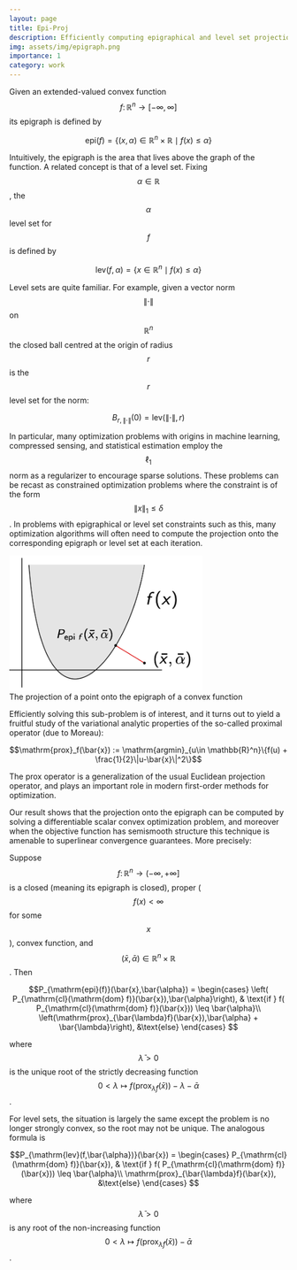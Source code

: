 ```yaml
---
layout: page
title: Epi-Proj 
description: Efficiently computing epigraphical and level set projections for problems in nonsmooth optimization
img: assets/img/epigraph.png
importance: 1
category: work
---
```


Given an extended-valued convex function $$f\colon \mathbb{R}^n \to [-\infty,\infty]$$ its epigraph is defined by 

$$\mathrm{epi}(f) = \{(x,\alpha) \in \mathbb{R}^n \times \mathbb{R} \mid f(x) \leq \alpha\}$$

Intuitively, the epigraph is the area that lives above the graph of the function. A related concept
is that of a level set. Fixing $$\alpha\in \mathbb{R}$$, the $$\alpha$$ level set for $$f$$ is defined by

$$\mathrm{lev}(f,\alpha) = \{x\in \mathbb{R}^n \mid f(x) \leq \alpha \}$$

Level sets are quite familiar. For example, given a vector norm $$\| \cdot \|$$ on $$\mathbb{R}^n$$
the closed ball centred at the origin of radius $$r$$ is the $$r$$ level set for the norm:

$$B_{r,\|\cdot\|}(0) = \mathrm{lev}(\|\cdot\|, r)$$ 

In particular, many optimization problems with origins in machine learning, compressed sensing, and statistical estimation employ the $$\ell_1$$ norm as a regularizer to encourage sparse solutions. These problems can be recast as constrained optimization problems where the constraint is of the form $$\|x\|_1 \leq \delta$$.
In problems with epigraphical or level set constraints such as this, many optimization algorithms will often 
need to compute the projection onto the corresponding epigraph or level set at each iteration.


<div class="row justify-content-sm-center">
    <img src = "/assets/img/epigraph%20copy.png" width= "350" height = "244">
</div>
<div class="caption">
    The projection of a point onto the epigraph of a convex function
</div>

 Efficiently solving this sub-problem is of interest, and it turns out to yield a fruitful study of the variational analytic
properties of the so-called proximal operator (due to Moreau):

$$\mathrm{prox}_f(\bar{x}) := \mathrm{argmin}_{u\in \mathbb{R}^n}\{f(u) + \frac{1}{2}\|u-\bar{x}\|^2\}$$ 

The prox operator is a generalization of the usual Euclidean projection operator, and plays an important role in modern first-order methods for optimization.

Our result shows that the projection onto the epigraph can be computed by solving a differentiable scalar
convex optimization problem, and moreover when the objective function has semismooth structure this technique
is amenable to superlinear convergence guarantees. More precisely:

Suppose $$f \colon \mathbb{R}^n \to (-\infty,+\infty]$$ is a closed (meaning its epigraph is closed), proper 
($$f(x) < \infty$$ for some $$x$$), convex function, and $$(\bar{x},\bar{\alpha})\in \mathbb{R}^n\times\mathbb{R}$$. Then 

$$P_{\mathrm{epi}(f)}(\bar{x},\bar{\alpha}) = \begin{cases} \left( P_{\mathrm{cl}(\mathrm{dom} f)}(\bar{x}),\bar{\alpha}\right), & \text{if } f( P_{\mathrm{cl}(\mathrm{dom} f)}(\bar{x})) \leq \bar{\alpha}\\
\left(\mathrm{prox}_{\bar{\lambda}f}(\bar{x}),\bar{\alpha} + \bar{\lambda}\right), &\text{else}
\end{cases} $$

where $$\bar{\lambda} > 0$$ is the unique root of the strictly decreasing function 
$$0 < \lambda \mapsto f(\mathrm{prox}_{\bar{\lambda}f}(\bar{x}))-\lambda - \bar{\alpha}$$.

For level sets, the situation is largely the same except the problem is no longer strongly convex, so the
root may not be unique. The analogous formula is

$$P_{\mathrm{lev}(f,\bar{\alpha})}(\bar{x}) = \begin{cases} P_{\mathrm{cl}(\mathrm{dom} f)}(\bar{x}), & \text{if } f( P_{\mathrm{cl}(\mathrm{dom} f)}(\bar{x})) \leq \bar{\alpha}\\
\mathrm{prox}_{\bar{\lambda}f}(\bar{x}), &\text{else}
\end{cases} $$

where $$\bar{\lambda} > 0$$ is any root of the non-increasing function 
$$0 < \lambda \mapsto f(\mathrm{prox}_{\bar{\lambda}f}(\bar{x})) - \bar{\alpha}$$.



